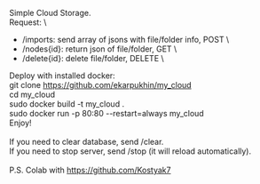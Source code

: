 Simple Cloud Storage. \
Request: \
- /imports: send array of jsons with file/folder info, POST \
- /nodes{id}: return json of file/folder, GET \
- /delete{id}: delete file/folder, DELETE \

Deploy with installed docker: \
  git clone https://github.com/ekarpukhin/my_cloud \
  cd my_cloud \
  sudo docker build -t my_cloud . \
  sudo docker run -p 80:80 --restart=always my_cloud \
Enjoy! \
\
If you need to clear database, send /clear. \
If you need to stop server, send /stop (it will reload automatically). \
\
P.S. Colab with https://github.com/Kostyak7 
